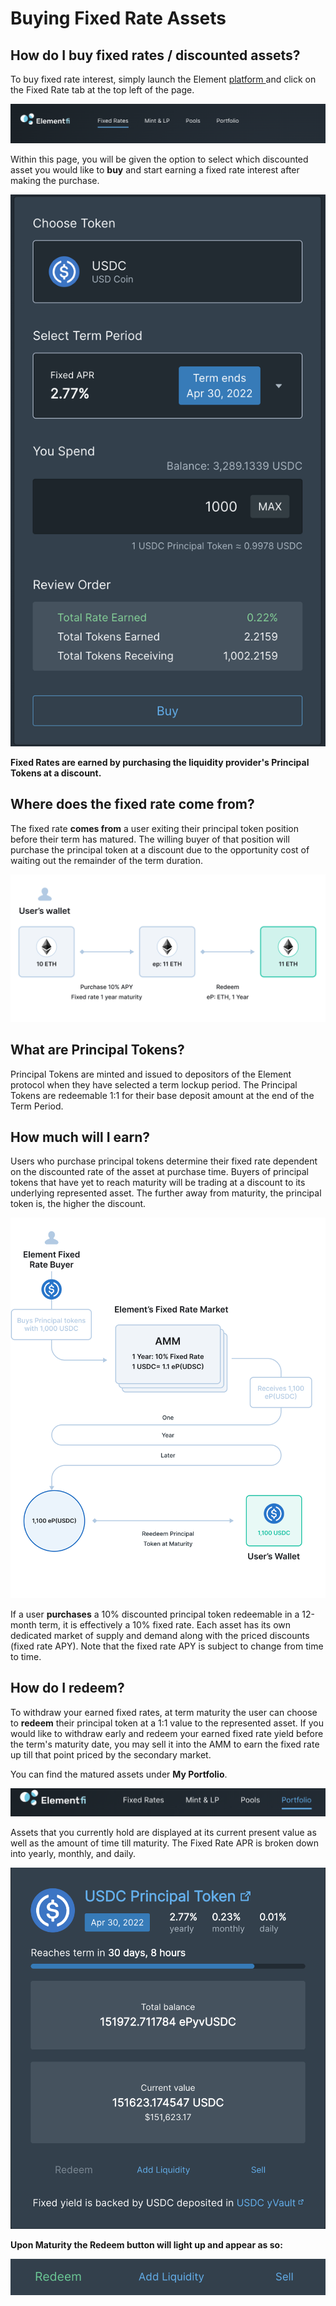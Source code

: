# Buying Fixed Rate Assets

## How do I buy fixed rates / discounted assets?

To buy fixed rate interest, simply launch the Element [platform ](https://www.element.fi)and click on the Fixed Rate tab at the top left of the page.&#x20;

![](<../.gitbook/assets/Screen Shot 2022-03-30 at 5.03.40 PM.png>)

Within this page, you will be given the option to select which discounted asset you would like to **buy** and start earning a fixed rate interest after making the purchase.&#x20;

![](<../.gitbook/assets/Screen Shot 2022-03-30 at 4.56.43 PM (1) (1).png>)

**Fixed Rates are earned by purchasing the liquidity provider's Principal Tokens at a discount.**

## Where does the fixed rate come from?

The fixed rate **comes from** a user exiting their principal token position before their term has matured. The willing buyer of that position will purchase the principal token at a discount due to the opportunity cost of waiting out the remainder of the term duration.

![](<../.gitbook/assets/Redeem (4).png>)

## What are Principal Tokens?

Principal Tokens are minted and issued to depositors of the Element protocol when they have selected a term lockup period. The Principal Tokens are redeemable 1:1 for their base deposit amount at the end of the Term Period.

## How much will I earn?

Users who purchase principal tokens determine their fixed rate dependent on the discounted rate of the asset at purchase time. Buyers of principal tokens that have yet to reach maturity will be trading at a discount to its underlying represented asset. The further away from maturity, the principal token is, the higher the discount.&#x20;

![](<../.gitbook/assets/image (6).png>)

If a user **purchases** a 10% discounted principal token redeemable in a 12-month term, it is effectively a 10% fixed rate. Each asset has its own dedicated market of supply and demand along with the priced discounts (fixed rate APY). Note that the fixed rate APY is subject to change from time to time.&#x20;

## How do I redeem?

To withdraw your earned fixed rates, at term maturity the user can choose to **redeem** their principal token at a 1:1 value to the represented asset. If you would like to withdraw early and redeem your earned fixed rate yield before the term's maturity date, you may sell it into the AMM to earn the fixed rate up till that point priced by the secondary market.

You can find the matured assets under **My Portfolio**.&#x20;

![](<../.gitbook/assets/Screen Shot 2022-03-30 at 5.14.33 PM.png>)

Assets that you currently hold are displayed at its current present value as well as the amount of time till maturity. The Fixed Rate APR is broken down into yearly, monthly, and daily.

![](<../.gitbook/assets/Screen Shot 2022-03-30 at 5.12.54 PM (1).png>)

**Upon Maturity the Redeem button will light up and appear as so:**

![](<../.gitbook/assets/Screen Shot 2022-03-30 at 5.17.04 PM.png>)
